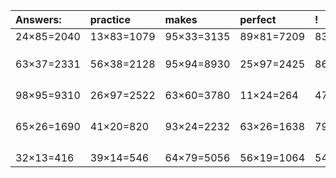 | Answers: | practice | makes | perfect | ! |
| :--- | :--- | :--- | :--- | :--- |
| 24×85=2040 | 13×83=1079 | 95×33=3135 | 89×81=7209 | 83×93=7719 | 
|   |   |   |   |   | 
|   |   |   |   |   | 
|   |   |   |   |   | 
| 63×37=2331 | 56×38=2128 | 95×94=8930 | 25×97=2425 | 86×83=7138 | 
|   |   |   |   |   | 
|   |   |   |   |   | 
|   |   |   |   |   | 
|   |   |   |   |   | 
| 98×95=9310 | 26×97=2522 | 63×60=3780 | 11×24=264 | 47×21=987 | 
|   |   |   |   |   | 
|   |   |   |   |   | 
|   |   |   |   |   | 
|   |   |   |   |   | 
| 65×26=1690 | 41×20=820 | 93×24=2232 | 63×26=1638 | 79×60=4740 | 
|   |   |   |   |   | 
|   |   |   |   |   | 
|   |   |   |   |   | 
|   |   |   |   |   | 
| 32×13=416 | 39×14=546 | 64×79=5056 | 56×19=1064 | 54×89=4806 | 
